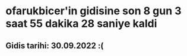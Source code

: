 # ofarukbicer'in gidisine son 8 gun 3 saat 55 dakika 28 saniye kaldi

## Gidis tarihi: 30.09.2022 :(